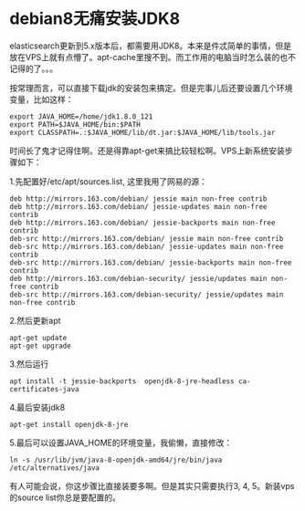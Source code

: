 debian8无痛安装JDK8
========================

elasticsearch更新到5.x版本后，都需要用JDK8。本来是件忒简单的事情，但是放在VPS上就有点懵了。apt-cache里搜不到。而工作用的电脑当时怎么装的也不记得的了。。。

按常理而言，可以直接下载jdk的安装包来搞定。但是完事儿后还要设置几个环境变量，比如这样：

    export JAVA_HOME=/home/jdk1.8.0_121
    export PATH=$JAVA_HOME/bin:$PATH
    export CLASSPATH=.:$JAVA_HOME/lib/dt.jar:$JAVA_HOME/lib/tools.jar
    
时间长了鬼才记得住啊。还是得靠apt-get来搞比较轻松啊。VPS上新系统安装步骤如下：

1.先配置好/etc/apt/sources.list, 这里我用了网易的源：

    deb http://mirrors.163.com/debian/ jessie main non-free contrib
    deb http://mirrors.163.com/debian/ jessie-updates main non-free contrib
    deb http://mirrors.163.com/debian/ jessie-backports main non-free contrib
    deb-src http://mirrors.163.com/debian/ jessie main non-free contrib
    deb-src http://mirrors.163.com/debian/ jessie-updates main non-free contrib
    deb-src http://mirrors.163.com/debian/ jessie-backports main non-free contrib
    deb http://mirrors.163.com/debian-security/ jessie/updates main non-free contrib
    deb-src http://mirrors.163.com/debian-security/ jessie/updates main non-free contrib

2.然后更新apt

    apt-get update
    apt-get upgrade

3.然后运行
    
    apt install -t jessie-backports  openjdk-8-jre-headless ca-certificates-java

4.最后安装jdk8

    apt-get install openjdk-8-jre

5.最后可以设置JAVA_HOME的环境变量，我偷懒，直接修改：

    ln -s /usr/lib/jvm/java-8-openjdk-amd64/jre/bin/java /etc/alternatives/java
    
有人可能会说，你这步骤比直接装要多啊。但是其实只需要执行3, 4, 5。新装vps的source list你总是要配置的。 
    
